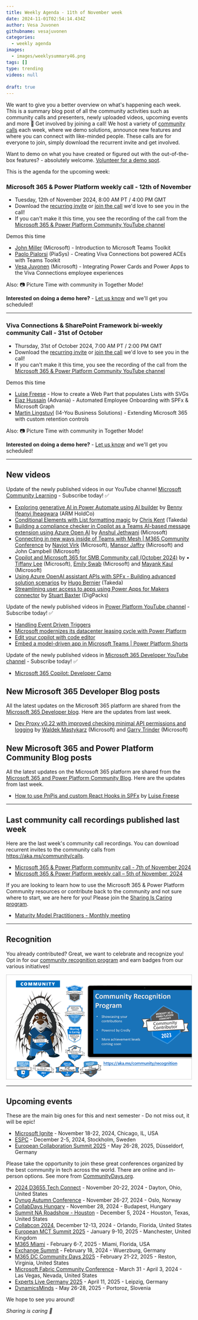 ```yaml
---
title: Weekly Agenda - 11th of November week
date: 2024-11-01T02:54:14.434Z
author: Vesa Juvonen
githubname: vesajuvonen
categories:
  - weekly agenda
images:
  - images/weeklysummary46.png
tags: []
type: trending
videos: null

draft: true
---
```


We want to give you a better overview on what's happening each week. This is a summary blog post of all the community activities such as community calls and presenters, newly uploaded videos, upcoming events and more 🚀 
Get involved by joining a call! We host a variety of [community calls](https://aka.ms/community/calls) each week, where we demo solutions, announce new features and where you can connect with like-minded people. These calls are for everyone to join, simply download the recurrent invite and get involved. 

Want to demo on what you have created or figured out with the out-of-the-box features? - absolutely welcome. [Volunteer for a demo spot](https://aka.ms/community/request/demo).

This is the agenda for the upcoming week:

### Microsoft 365 & Power Platform weekly call - 12th of November

* Tuesday, 12th of November 2024, 8:00 AM PT / 4:00 PM GMT
* Download the [recurring invite](https://aka.ms/m365-dev-call) or [join the call](https://aka.ms/m365-dev-call-join) we'd love to see you in the call!
* If you can't make it this time, you see the recording of the call from the [Microsoft 365 & Power Platform Community YouTube channel](https://www.youtube.com/playlist?list=PLR9nK3mnD-OUQOW86tT5dkCRQAVGY7DlH)

Demos this time

* [John Miller](https://www.linkedin.com/in/therealjohn/) (Microsoft) - Introduction to Microsoft Teams Toolkit
* [Paolo Pialorsi](https://www.linkedin.com/in/paolopialorsi/) (PiaSys) - Creating Viva Connections bot powered ACEs with Teams Toolkit
* [Vesa Juvonen](https://www.linkedin.com/in/vesajuvonen/) (Microsoft) -  Integrating Power Cards and Power Apps to the Viva Connections employee experiences



Also: 📷 Picture Time with community in Together Mode!

**Interested on doing a demo here?** - [Let us know](https://aka.ms/community/request/demo) and we'll get you scheduled!

---

### Viva Connections & SharePoint Framework bi-weekly community Call - 31st of October

* Thursday, 31st of October 2024, 7:00 AM PT / 2:00 PM GMT
* Download the [recurring invite](https://aka.ms/spdev-spfx-call) or [join the call](https://aka.ms/spdev-spfx-call-join) we'd love to see you in the call!
* If you can't make it this time, you see the recording of the call from the [Microsoft 365 & Power Platform Community YouTube channel](https://www.youtube.com/watch?v=gAqUr9wa2_0&list=PLR9nK3mnD-OURfm5Ypu-wK52cxBv_gXCA)

Demos this time

* [Luise Freese](https://www.linkedin.com/in/luisefreese/) - How to create a Web Part that populates Lists with SVGs
* [Ejaz Hussain](https://www.linkedin.com/in/hussaine/) (Advania) - Automated Employee Onboarding with SPFx & Microsoft Graph
* [Martin Lingstuyl](https://www.linkedin.com/in/martinlingstuyl/) (I4-You Business Solutions) - Extending Microsoft 365 with custom retention controls 


Also: 📷 Picture Time with community in Together Mode!

**Interested on doing a demo here?** - [Let us know](https://aka.ms/community/request/demo) and we'll get you scheduled!


---

## New videos 

Update of the newly published videos in our YouTube channel [Microsoft Community Learning](https://www.youtube.com/@MicrosoftCommunityLearning) - Subscribe today! ✅

* [Exploring generative AI in Power Automate using AI builder](https://www.youtube.com/watch?v=5QUBipkKG1M) by [Benny Ifeanyi Iheagwara](https://linkedin.com/in/ifeanyi-iheagwara) (ARM HoldCo) 
* [Conditional Elements with List formatting magic](https://www.youtube.com/watch?v=h6gk-TIv7S0) by [Chris Kent](https://www.linkedin.com/in/thechriskent/) (Takeda)
* [Building a compliance checker in Copilot as a Teams AI-based message extension using Azure Open AI](https://www.youtube.com/watch?v=w82nsTuU-dA) by [Anshul Jethwani](https://www.linkedin.com/in/ajethwani) (Microsoft)
* [Connecting in new ways inside of Teams with Mesh | M365 Community Conference](https://www.youtube.com/watch?v=QD5yG-Z-Ii0) by [Navjot Virk](https://www.linkedin.com/in/navjot-virk-922729123) (Microsoft), [Mansor Jaffry](https://www.linkedin.com/in/mansoorjafry) (Microsoft) and John Campbell (Microsoft)
* [Copilot and Microsoft 365 for SMB Community call (October 2024)](https://www.youtube.com/watch?v=B9ZyMfdrvAg) by • [Tiffany Lee](https://www.linkedin.com/in/tiffanyyunlee) (Microsoft), [Emily Swab](https://www.linkedin.com/in/emswab) (Microsoft) and [Mayank Kaul](https://www.linkedin.com/in/mayankkaul) (Microsoft)
* [Using Azure OpenAI assistant APIs with SPFx - Building advanced solution scenarios](https://www.youtube.com/watch?v=76K7ds7P_G4) by [Hugo Bernier](https://www.linkedin.com/in/bernierh/) (Takeda)
* [Streamlining user access to apps using Power Apps for Makers connector](https://www.youtube.com/watch?v=N5l_i6kdr1Y) by [Stuart Baxter](https://www.linkedin.com/in/sbaxter86) (DigPacks)


Update of the newly published videos in [Power Platform YouTube channel](https://www.youtube.com/@mspowerplatform) - Subscribe today! ✅

* [Handling Event Driven Triggers](https://www.youtube.com/watch?v=RNrvMG0lGa0)
* [Microsoft modernizes its datacenter leasing cycle with Power Platform](https://www.youtube.com/watch?v=FM345kOmF7Y)
* [Edit your copilot with code editor](https://www.youtube.com/watch?v=y_2L884NuQc&t=5s)
* [Embed a model-driven app in Microsoft Teams | Power Platform Shorts](https://www.youtube.com/watch?v=vRzJAN5P4X8)



Update of the newly published videos in [Microsoft 365 Developer YouTube channel](https://www.youtube.com/@Microsoft365Developer) - Subscribe today! ✅

* [Microsoft 365 Copilot: Developer Camp](https://www.youtube.com/watch?v=36ksodlm8_w) 


## New Microsoft 365 Developer Blog posts

All the latest updates on the Microsoft 365 platform are shared from the [Microsoft 365 Developer blog](https://devblogs.microsoft.com/microsoft365dev/). Here are the updates from last week.

* [Dev Proxy v0.22 with improved checking minimal API permissions and logging](https://devblogs.microsoft.com/microsoft365dev/dev-proxy-v0-22-with-improved-checking-minimal-api-permissions-and-logging/) by [Waldek Mastykarz](https://www.linkedin.com/in/waldekmastykarz/) (Microsoft) and [Garry Trinder](https://www.linkedin.com/in/garry-trinder/) (Microsoft)


## New Microsoft 365 and Power Platform Community Blog posts

All the latest updates on the Microsoft 365 platform are shared from the [Microsoft 365 and Power Platform Community Blog](https://pnp.github.io/blog/). Here are the updates from last week.

* [How to use PnPjs and custom React Hooks in SPFx](https://pnp.github.io/blog/post/how-to-use-pnpjs-and-custom-react-hooks-in-spfx/) by [Luise Freese](https://www.linkedin.com/in/luisefreese/)


---

## Last community call recordings published last week

Here are the last week's community call recordings. You can download recurrent invites to the community calls from https://aka.ms/community/calls.

* [Microsoft 365 & Power Platform community call - 7th of November 2024](https://www.youtube.com/watch?v=dy9M2W8SaaA)
* [Microsoft 365 & Power Platform weekly call – 5th of November, 2024](https://www.youtube.com/watch?v=dHNDGiRz73Q)



If you are looking to learn how to use the Microsoft 365 & Power Platform Community resources or contribute back to the community and not sure where to start, we are here for you! Please join the [Sharing Is Caring program](https://pnp.github.io/sharing-is-caring/).

* [Maturity Model Practitioners - Monthly meeting](https://aka.ms/mm4m365/invite)

---

## Recognition

You already contributed? Great, we want to celebrate and recognize you! Opt in for our [community recognition program](https://pnp.github.io/recognitionprogram/) and earn badges from our various initiatives! 

![together-221201.png](images/community-recognization-program.png)

---

## Upcoming events

These are the main big ones for this and next semester - Do not miss out, it will be epic!

* [Microsoft Ignite](https://ignite.microsoft.com/en-US/home) - November 18-22, 2024, Chicago, IL, USA
* [ESPC](https://www.sharepointeurope.com/) - December 2-5, 2024, Stockholm, Sweden
* [European Collaboration Summit 2025](https://collabsummit.eu/) - May 26-28, 2025, Düsseldorf, Germany

Please take the opportunity to join these great conferences organized by the best community in tech across the world. There are online and in-person options. See more from [CommunityDays.org](https://www.communitydays.org/).


* [2024 D3655 Tech Connect](https://www.communitydays.org/event/2024-11-20/2024-d365-tech-connect) - November 20-22, 2024 - Dayton, Ohio, United States
* [Dynug Autumn Conference](https://www.communitydays.org/event/2024-11-26/dynug-autumn-conference) - November 26-27, 2024 - Oslo, Norway
* [CollabDays Hungary](https://www.communitydays.org/event/2024-11-28/collabdays-hungary-2024) - November 28, 2024 - Budapest, Hungary
* [Summit NA Roadshow - Houston](https://www.communitydays.org/event/2024-12-05/summit-na-roadshow-houston) - December 5, 2024 - Houston, Texas, United States
* [Collabcon 2024](https://www.communitydays.org/event/2024-12-12/collabcon-2024), December 12-13, 2024 - Orlando, Florida, United States
* [European MCT Summit 2025](https://www.communitydays.org/event/2025-01-09/european-mct-summit-2025) - January 9-10, 2025 - Manchester, United Kingdom
* [M365 Miami](https://www.communitydays.org/event/2025-02-06/m365-miami) - February 6-7, 2025 - Miami, Florida, USA
* [Exchange Summit](https://www.communitydays.org/event/2025-02-18/exchange-summit-2025) - February 18, 2024 - Wuerzburg, Germany
* [M365 DC Community Days 2025](https://www.communitydays.org/event/2025-02-21/m365-dc-community-days-2025) - February 21-22, 2025 - Reston, Virginia, United States
* [Microsoft Fabric Community Conference](https://www.communitydays.org/event/2025-03-31/microsoft-fabric-community-conference) - March 31 - April 3, 2024 - Las Vegas, Nevada, United States
* [Experts Live Germany 2025](https://www.communitydays.org/event/2025-04-11/experts-live-germany-2025) - April 11, 2025 - Leipzig, Germany
* [DynamicsMinds](https://www.communitydays.org/event/2025-05-26/dynamicsminds-2025) - May 26-28, 2025 - Portoroz, Slovenia

We hope to see you around!

_Sharing is caring 🧡_
